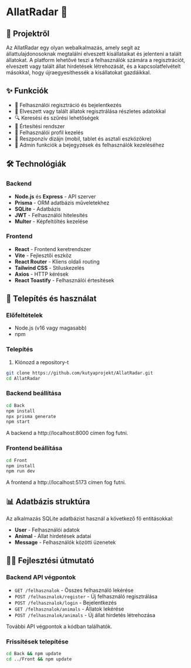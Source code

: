 # AllatRadar 🐾

## 📖 Projektről

Az AllatRadar egy olyan webalkalmazás, amely segít az állattulajdonosoknak megtalálni elveszett kisállataikat és jelenteni a talált állatokat. A platform lehetővé teszi a felhasználók számára a regisztrációt, elveszett vagy talált állat hirdetések létrehozását, és a kapcsolatfelvételt másokkal, hogy újraegyesíthessék a kisállatokat gazdáikkal.

## ✨ Funkciók

- 🔐 Felhasználói regisztráció és bejelentkezés
- 🐶 Elveszett vagy talált állatok regisztrálása részletes adatokkal
- 🔍 Keresési és szűrési lehetőségek
- 💬 Értesítési rendszer
- 👤 Felhasználói profil kezelés
- 📱 Reszponzív dizájn (mobil, tablet és asztali eszközökre)
- 👑 Admin funkciók a bejegyzések és felhasználók kezeléséhez

## 🛠️ Technológiák

### Backend
- **Node.js** és **Express** - API szerver
- **Prisma** - ORM adatbázis műveletekhez
- **SQLite** - Adatbázis
- **JWT** - Felhasználói hitelesítés
- **Multer** - Képfeltöltés kezelése

### Frontend
- **React** - Frontend keretrendszer
- **Vite** - Fejlesztői eszköz
- **React Router** - Kliens oldali routing
- **Tailwind CSS** - Stíluskezelés
- **Axios** - HTTP kérések
- **React Toastify** - Felhasználói értesítések

## 🚀 Telepítés és használat

### Előfeltételek
- Node.js (v16 vagy magasabb)
- npm

### Telepítés

1. Klónozd a repository-t
```bash
git clone https://github.com/kutyaprojekt/AllatRadar.git
cd AllatRadar
```

### Backend beállítása

```bash
cd Back
npm install
npx prisma generate
npm start
```

A backend a http://localhost:8000 címen fog futni.

### Frontend beállítása

```bash
cd Front
npm install
npm run dev
```

A frontend a http://localhost:5173 címen fog futni.

## 📊 Adatbázis struktúra

Az alkalmazás SQLite adatbázist használ a következő fő entitásokkal:

- **User** - Felhasználói adatok
- **Animal** - Állat hirdetések adatai
- **Message** - Felhasználók közötti üzenetek

## 👩‍💻 Fejlesztési útmutató

### Backend API végpontok

- `GET /felhasznalok` - Összes felhasználó lekérése
- `POST /felhasznalok/register` - Új felhasználó regisztrálása
- `POST /felhasznalok/login` - Bejelentkezés
- `GET /felhasznalok/animals` - Állatok lekérése
- `POST /felhasznalok/animals` - Új állat hirdetés létrehozása

További API végpontok a kódban találhatók.

### Frissítések telepítése

```bash
cd Back && npm update
cd ../Front && npm update
```
